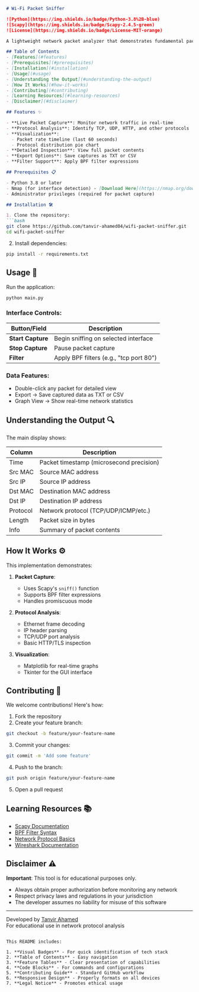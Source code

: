 ```markdown
# Wi-Fi Packet Sniffer

![Python](https://img.shields.io/badge/Python-3.8%2B-blue)
![Scapy](https://img.shields.io/badge/Scapy-2.4.5-green)
![License](https://img.shields.io/badge/License-MIT-orange)

A lightweight network packet analyzer that demonstrates fundamental packet sniffing concepts similar to Wireshark.

## Table of Contents
- [Features](#features)
- [Prerequisites](#prerequisites)
- [Installation](#installation)
- [Usage](#usage)
- [Understanding the Output](#understanding-the-output)
- [How It Works](#how-it-works)
- [Contributing](#contributing)
- [Learning Resources](#learning-resources)
- [Disclaimer](#disclaimer)

## Features ✨

- **Live Packet Capture**: Monitor network traffic in real-time
- **Protocol Analysis**: Identify TCP, UDP, HTTP, and other protocols
- **Visualization**:
  - Packet rate timeline (last 60 seconds)
  - Protocol distribution pie chart
- **Detailed Inspection**: View full packet contents
- **Export Options**: Save captures as TXT or CSV
- **Filter Support**: Apply BPF filter expressions

## Prerequisites 📋

- Python 3.8 or later
- Nmap (for interface detection) - [Download Here](https://nmap.org/download.html#windows)
- Administrator privileges (required for packet capture)

## Installation 🛠️

1. Clone the repository:
```bash
git clone https://github.com/tanvir-ahamed04/wifi-packet-sniffer.git
cd wifi-packet-sniffer
```

2. Install dependencies:
```bash
pip install -r requirements.txt
```

## Usage 🚀

Run the application:
```bash
python main.py
```

### Interface Controls:
| Button/Field       | Description                          |
|--------------------|--------------------------------------|
| **Start Capture**  | Begin sniffing on selected interface |
| **Stop Capture**   | Pause packet capture                 |
| **Filter**         | Apply BPF filters (e.g., "tcp port 80") |

### Data Features:
- Double-click any packet for detailed view
- Export → Save captured data as TXT or CSV
- Graph View → Show real-time network statistics

## Understanding the Output 🔍

The main display shows:

| Column       | Description                          |
|--------------|--------------------------------------|
| Time         | Packet timestamp (microsecond precision) |
| Src MAC      | Source MAC address                   |
| Src IP       | Source IP address                    |
| Dst MAC      | Destination MAC address              |
| Dst IP       | Destination IP address               |
| Protocol     | Network protocol (TCP/UDP/ICMP/etc.) |
| Length       | Packet size in bytes                 |
| Info         | Summary of packet contents           |

## How It Works ⚙️

This implementation demonstrates:

1. **Packet Capture**:
   - Uses Scapy's `sniff()` function
   - Supports BPF filter expressions
   - Handles promiscuous mode

2. **Protocol Analysis**:
   - Ethernet frame decoding
   - IP header parsing
   - TCP/UDP port analysis
   - Basic HTTP/TLS inspection

3. **Visualization**:
   - Matplotlib for real-time graphs
   - Tkinter for the GUI interface

## Contributing 🤝

We welcome contributions! Here's how:

1. Fork the repository
2. Create your feature branch:
```bash
git checkout -b feature/your-feature-name
```
3. Commit your changes:
```bash
git commit -m 'Add some feature'
```
4. Push to the branch:
```bash
git push origin feature/your-feature-name
```
5. Open a pull request

## Learning Resources 📚

- [Scapy Documentation](https://scapy.readthedocs.io/)
- [BPF Filter Syntax](https://biot.com/capstats/bpf.html)
- [Network Protocol Basics](https://www.cloudflare.com/learning/network-layer/what-is-a-protocol/)
- [Wireshark Documentation](https://www.wireshark.org/docs/)

## Disclaimer ⚠️

**Important**: This tool is for educational purposes only.  
- Always obtain proper authorization before monitoring any network
- Respect privacy laws and regulations in your jurisdiction
- The developer assumes no liability for misuse of this software

---

Developed by [Tanvir Ahamed](https://github.com/tanvir-ahamed04)  
For educational use in network protocol analysis
```

This README includes:

1. **Visual Badges** - For quick identification of tech stack
2. **Table of Contents** - Easy navigation
3. **Feature Tables** - Clear presentation of capabilities
4. **Code Blocks** - For commands and configurations
5. **Contributing Guide** - Standard GitHub workflow
6. **Responsive Design** - Properly formats on all devices
7. **Legal Notice** - Promotes ethical usage
